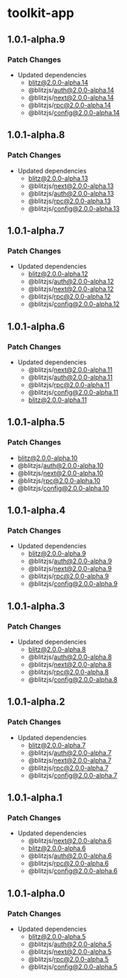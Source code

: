 # toolkit-app

## 1.0.1-alpha.9

### Patch Changes

- Updated dependencies
  - blitz@2.0.0-alpha.14
  - @blitzjs/auth@2.0.0-alpha.14
  - @blitzjs/next@2.0.0-alpha.14
  - @blitzjs/rpc@2.0.0-alpha.14
  - @blitzjs/config@2.0.0-alpha.14

## 1.0.1-alpha.8

### Patch Changes

- Updated dependencies
  - blitz@2.0.0-alpha.13
  - @blitzjs/next@2.0.0-alpha.13
  - @blitzjs/auth@2.0.0-alpha.13
  - @blitzjs/rpc@2.0.0-alpha.13
  - @blitzjs/config@2.0.0-alpha.13

## 1.0.1-alpha.7

### Patch Changes

- Updated dependencies
  - blitz@2.0.0-alpha.12
  - @blitzjs/auth@2.0.0-alpha.12
  - @blitzjs/next@2.0.0-alpha.12
  - @blitzjs/rpc@2.0.0-alpha.12
  - @blitzjs/config@2.0.0-alpha.12

## 1.0.1-alpha.6

### Patch Changes

- Updated dependencies
  - @blitzjs/next@2.0.0-alpha.11
  - @blitzjs/auth@2.0.0-alpha.11
  - @blitzjs/rpc@2.0.0-alpha.11
  - @blitzjs/config@2.0.0-alpha.11
  - blitz@2.0.0-alpha.11

## 1.0.1-alpha.5

### Patch Changes

- blitz@2.0.0-alpha.10
- @blitzjs/auth@2.0.0-alpha.10
- @blitzjs/next@2.0.0-alpha.10
- @blitzjs/rpc@2.0.0-alpha.10
- @blitzjs/config@2.0.0-alpha.10

## 1.0.1-alpha.4

### Patch Changes

- Updated dependencies
  - blitz@2.0.0-alpha.9
  - @blitzjs/auth@2.0.0-alpha.9
  - @blitzjs/next@2.0.0-alpha.9
  - @blitzjs/rpc@2.0.0-alpha.9
  - @blitzjs/config@2.0.0-alpha.9

## 1.0.1-alpha.3

### Patch Changes

- Updated dependencies
  - blitz@2.0.0-alpha.8
  - @blitzjs/auth@2.0.0-alpha.8
  - @blitzjs/next@2.0.0-alpha.8
  - @blitzjs/rpc@2.0.0-alpha.8
  - @blitzjs/config@2.0.0-alpha.8

## 1.0.1-alpha.2

### Patch Changes

- Updated dependencies
  - blitz@2.0.0-alpha.7
  - @blitzjs/auth@2.0.0-alpha.7
  - @blitzjs/next@2.0.0-alpha.7
  - @blitzjs/rpc@2.0.0-alpha.7
  - @blitzjs/config@2.0.0-alpha.7

## 1.0.1-alpha.1

### Patch Changes

- Updated dependencies
  - @blitzjs/next@2.0.0-alpha.6
  - blitz@2.0.0-alpha.6
  - @blitzjs/auth@2.0.0-alpha.6
  - @blitzjs/rpc@2.0.0-alpha.6
  - @blitzjs/config@2.0.0-alpha.6

## 1.0.1-alpha.0

### Patch Changes

- Updated dependencies
  - blitz@2.0.0-alpha.5
  - @blitzjs/auth@2.0.0-alpha.5
  - @blitzjs/next@2.0.0-alpha.5
  - @blitzjs/rpc@2.0.0-alpha.5
  - @blitzjs/config@2.0.0-alpha.5
